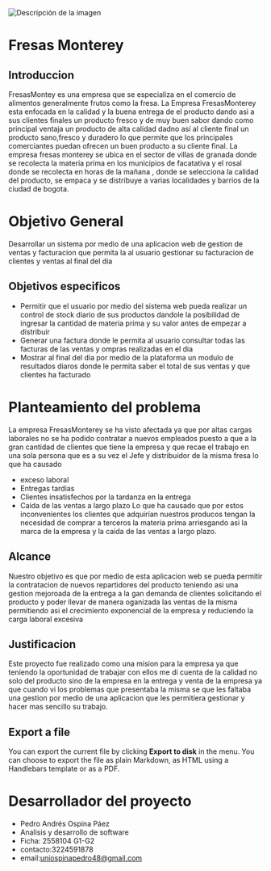 <image src="" alt="Descripción de la imagen">

# Fresas Monterey

## Introduccion
FresasMontey es una empresa que se especializa en el comercio de alimentos generalmente frutos como la fresa.
La Empresa FresasMonterey esta enfocada en la calidad y la buena entrega de el producto dando asi a sus clientes finales un producto fresco y de muy buen sabor dando como principal ventaja un producto de alta calidad dadno así al cliente final un producto sano,fresco y duradero lo que permite que los principales comerciantes puedan ofrecen un buen producto a su cliente final.
La empresa fresas monterey se ubica en el sector de villas de granada donde se recolecta la materia prima en los municipios de facatativa y el rosal donde se recolecta en horas de la mañana , donde se selecciona la calidad del producto, se empaca y se distribuye a varias localidades y barrios de la ciudad de bogota.


# Objetivo General
Desarrollar un sistema por medio de una aplicacion web de gestion de ventas y facturacion  que permita la al usuario gestionar su facturacion de clientes y ventas al final del dia


## Objetivos especificos

- Permitir que el usuario por medio del sistema web pueda realizar un control de stock diario de sus productos dandole la posibilidad de ingresar la cantidad  de materia prima y su valor antes de empezar a distribuir
- Generar una factura donde le permita al usuario consultar todas las facturas de las ventas y ompras realizadas en el dia
- Mostrar al final del dia por medio de la plataforma un modulo de resultados diaros donde le permita saber el total de sus ventas y que clientes ha facturado



# Planteamiento del problema

La empresa FresasMonterey se ha visto afectada ya que por altas cargas laborales no se ha podido contratar a nuevos empleados puesto a que a la gran cantidad de clientes que tiene la empresa y que recae el trabajo en una sola persona que es a su vez el Jefe  y distribuidor de la misma fresa lo que ha causado 

- exceso laboral
- Entregas tardias
- Clientes insatisfechos por la tardanza en la entrega
- Caida de las ventas a largo plazo
Lo que ha causado que por estos inconvenientes los clientes que adquirían nuestros producos tengan la necesidad de comprar a terceros la materia prima arriesgando asi la marca de la empresa y la caida de las ventas a largo plazo.

## Alcance 

Nuestro objetivo es que por medio de esta aplicacion web se pueda permitir la contratacion de nuevos repartidores del producto teniendo asi una gestion mejoroada de la entrega a la gan demanda de clientes solicitando el producto y poder llevar de manera oganizada las ventas de la misma permitiendo asi el crecimiento exponencial de la empresa y reduciendo la carga laboral excesiva

## Justificacion

Este proyecto fue realizado como una mision para la empresa ya que teniendo la oportunidad de trabajar con ellos me di cuenta de la calidad no solo del producto sino de la empresa en la entrega y venta de la empresa ya que cuando vi los problemas que presentaba la misma se que les faltaba una gestion por medio de una aplicacion que les permitiera gestionar y hacer mas sencillo su trabajo.

## Export a file

You can export the current file by clicking **Export to disk** in the menu. You can choose to export the file as plain Markdown, as HTML using a Handlebars template or as a PDF.


# Desarrollador del proyecto
- Pedro Andrés Ospina Páez
- Analisis y desarrollo de software
- Ficha: 2558104 G1-G2
- contacto:3224591878
- email:uniospinapedro48@gmail.com

